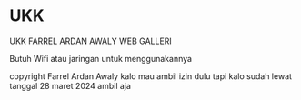 # UKK

UKK FARREL ARDAN AWALY
WEB GALLERI

Butuh Wifi atau jaringan untuk menggunakannya



copyright Farrel Ardan Awaly
kalo mau ambil izin dulu tapi kalo sudah lewat tanggal 28 maret 2024 ambil aja
